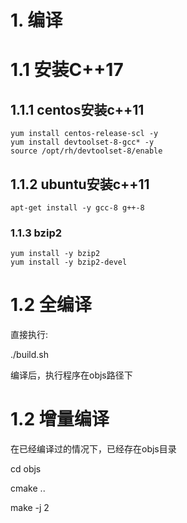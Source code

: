 # 1. 编译
# 1.1 安装C++17
## 1.1.1 centos安装c++11
```markup
yum install centos-release-scl -y
yum install devtoolset-8-gcc* -y
source /opt/rh/devtoolset-8/enable
```
## 1.1.2 ubuntu安装c++11
```markup
apt-get install -y gcc-8 g++-8
```
### 1.1.3 bzip2
```markup
yum install -y bzip2
yum install -y bzip2-devel
```


# 1.2 全编译
直接执行:

./build.sh

编译后，执行程序在objs路径下

# 1.2 增量编译
在已经编译过的情况下，已经存在objs目录

cd objs

cmake ..

make -j 2



